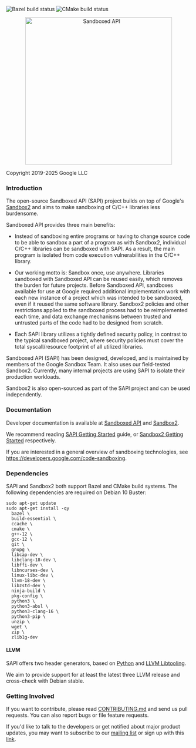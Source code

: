 <p align="left">
  <img src="https://badge.buildkite.com/2f662d7bddfd1c07d25bf92d243538c8344bc6fbf38fe187f8.svg" alt="Bazel build status" href="https://buildkite.com/bazel/sandboxed-api">
  <img src="https://github.com/google/sandboxed-api/workflows/ubuntu-cmake/badge.svg" alt="CMake build status" href="https://github.com/google/sandboxed-api/actions/workflows/ubuntu-cmake.yml">
</p>
<p align="center">
  <img src="docs/images/sapi-lockup-vertical.png" alt="Sandboxed API" width="400">
</p>

Copyright 2019-2025 Google LLC

### Introduction

The open-source Sandboxed API (SAPI) project builds on top of Google's
[Sandbox2](https://developers.google.com/code-sandboxing/sandbox2) and
aims to make sandboxing of C/C++ libraries less burdensome.

Sandboxed API provides three main benefits:

*   Instead of sandboxing entire programs or having to change source code to be
    able to sandbox a part of a program as with Sandbox2, individual C/C++
    libraries can be sandboxed with SAPI. As a result, the main program is
    isolated from code execution vulnerabilities in the C/C++ library.

*   Our working motto is: Sandbox once, use anywhere. Libraries sandboxed with
    Sandboxed API can be reused easily, which removes the burden for future
    projects. Before Sandboxed API, sandboxes available for use at Google
    required additional implementation work with each new instance of a project
    which was intended to be sandboxed, even if it reused the same software
    library. Sandbox2 policies and other restrictions applied to the sandboxed
    process had to be reimplemented each time, and data exchange mechanisms
    between trusted and untrusted parts of the code had to be designed from
    scratch.

*   Each SAPI library utilizes a tightly defined security policy, in contrast
    to the typical sandboxed project, where security policies must cover the
    total syscall/resource footprint of all utilized libraries.

Sandboxed API (SAPI) has been designed, developed, and is maintained by members
of the Google Sandbox Team. It also uses our field-tested Sandbox2. Currently,
many internal projects are using SAPI to isolate their production workloads.

Sandbox2 is also open-sourced as part of the SAPI project and can be used
independently.

### Documentation

Developer documentation is available at [Sandboxed API](https://developers.google.com/code-sandboxing/sandboxed-api)
and [Sandbox2](https://developers.google.com/code-sandboxing/sandbox2).

We recommend reading [SAPI Getting Started](https://developers.google.com/code-sandboxing/sandboxed-api/getting-started)
guide, or [Sandbox2 Getting Started](https://developers.google.com/code-sandboxing/sandbox2/full-getting-started)
respectively.

If you are interested in a general overview of sandboxing technologies, see
https://developers.google.com/code-sandboxing.

### Dependencies

SAPI and Sandbox2 both support Bazel and CMake build systems. The following
dependencies are required on Debian 10 Buster:

```
sudo apt-get update
sudo apt-get install -qy
  bazel \
  build-essential \
  ccache \
  cmake \
  g++-12 \
  gcc-12 \
  git \
  gnupg \
  libcap-dev \
  libclang-18-dev \
  libffi-dev \
  libncurses-dev \
  linux-libc-dev \
  llvm-18-dev \
  libzstd-dev \
  ninja-build \
  pkg-config \
  python3 \
  python3-absl \
  python3-clang-16 \
  python3-pip \
  unzip \
  wget \
  zip \
  zlib1g-dev
```

#### LLVM

SAPI offers two header generators, based on
[Python](tools/python_generator/BUILD) and
[LLVM Libtooling](tools/clang_generator/BUILD).

We aim to provide support for at least the latest three LLVM release and
cross-check with Debian stable.

### Getting Involved

If you want to contribute, please read [CONTRIBUTING.md](CONTRIBUTING.md) and
send us pull requests. You can also report bugs or file feature requests.

If you'd like to talk to the developers or get notified about major product
updates, you may want to subscribe to our
[mailing list](mailto:sandboxed-api-users@googlegroups.com) or sign up with this
[link](https://groups.google.com/forum/#!forum/sandboxed-api-users).
